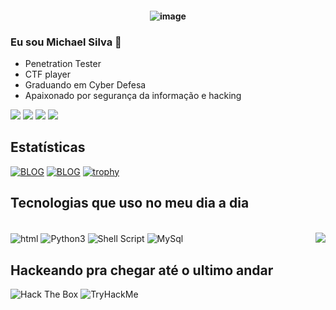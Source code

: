 <h4 align="center">
 
![image](https://i.ytimg.com/vi/Rv8iavwm7eo/maxresdefault.jpg)

### Eu sou Michael Silva 👋

- Penetration Tester
- CTF player
- Graduando em Cyber Defesa
- Apaixonado por segurança da informação e hacking
<div>
<a href="https://github.com/al4xs/" target="_blank"><img src="https://img.shields.io/badge/GitHub-100000?style=for-the-badge&logo=github&logoColor=white" target="_blank"></a> 
<a href="https://instagram.com/al4xs" target="_blank"><img src="https://img.shields.io/badge/-Instagram-%23E4405F?style=for-the-badge&logo=instagram&logoColor=white" target="_blank"></a>  
<a href = "mailto:al4xs@protonmail.com"><img src="https://img.shields.io/badge/-Gmail-%23333?style=for-the-badge&logo=gmail&logoColor=white" target="_blank"></a>
<a href="https://www.linkedin.com/in/michael-al4xs" target="_blank"><img src="https://img.shields.io/badge/-LinkedIn-%230077B5?style=for-the-badge&logo=linkedin&logoColor=white" target="_blank"></a>

## Estatísticas
</div>

[![BLOG](https://github-readme-stats.vercel.app/api?username=al4xs&theme=dracula)](https://github.com/al4xs)
[![BLOG](https://github-readme-stats.vercel.app/api/top-langs/?username=al4xs&layout=compact&langs_count=7&theme=dracula&include_all_commits=true)](https://github.com/al4xs)
[![trophy](https://github-profile-trophy.vercel.app/?username=al4xs&theme=dracula)](https://github.com/ryo-ma/github-profile-trophy)

## Tecnologias que uso no meu dia a dia

<div style="display: inline_block"><br/>
<img align="center" alt="html" src="https://img.shields.io/badge/HTML-239120?style=for-the-badge&logo=html5&logoColor=white"/>
<img align="center" alt="Python3" src="https://img.shields.io/badge/Python-14354C?style=for-the-badge&logo=python&logoColor=white"/>
<img align="center" alt="Shell Script" src="https://img.shields.io/badge/Shell_Script-121011?style=for-the-badge&logo=gnu-bash&logoColor=white"/>
<img align="center" alt="MySql" src="https://img.shields.io/badge/MySQL-00000F?style=for-the-badge&logo=mysql&logoColor=white"/>
<img src="https://i.pinimg.com/originals/26/fd/49/26fd49fa54b204fbaf6301efefd53ae2.gif" weigth=500 align="right")
</div>
<br\>

 ## Hackeando pra chegar at&eacute; o ultimo andar
<img src="http://www.hackthebox.eu/badge/image/348066" alt="Hack The Box">
<img src="https://tryhackme-badges.s3.amazonaws.com/michaelklaan.png" alt="TryHackMe">
